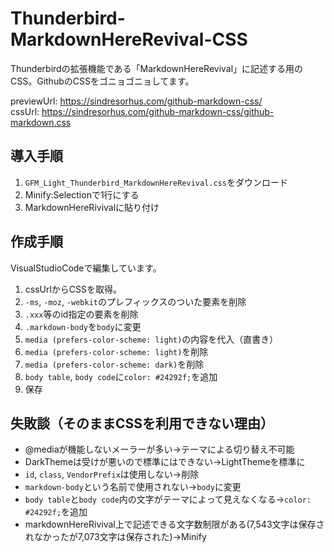 # Thunderbird-MarkdownHereRevival-CSS

Thunderbirdの拡張機能である「MarkdownHereRevival」に記述する用のCSS。GithubのCSSをゴニョゴニョしてます。

previewUrl: https://sindresorhus.com/github-markdown-css/  
cssUrl: https://sindresorhus.com/github-markdown-css/github-markdown.css

## 導入手順

1. `GFM_Light_Thunderbird_MarkdownHereRevival.css`をダウンロード
2. Minify:Selectionで1行にする
3. MarkdownHereRivivalに貼り付け

## 作成手順

VisualStudioCodeで編集しています。

1. cssUrlからCSSを取得。
2. `-ms`, `-moz`, `-webkit`のプレフィックスのついた要素を削除
3. `.xxx`等のid指定の要素を削除
4. `.markdown-body`を`body`に変更
5. `media (prefers-color-scheme: light)`の内容を代入（直書き）
6. `media (prefers-color-scheme: light)`を削除
7. `media (prefers-color-scheme: dark)`を削除
8. `body table`, `body code`に`color: #24292f;`を追加
9. 保存

## 失敗談（そのままCSSを利用できない理由）

- @mediaが機能しないメーラーが多い→テーマによる切り替え不可能
- DarkThemeは受けが悪いので標準にはできない→LightThemeを標準に
- `id`, `class`, `VendorPrefix`は使用しない→削除
- `markdown-body`という名前で使用されない→`body`に変更
- `body table`と`body code`内の文字がテーマによって見えなくなる→`color: #24292f;`を追加
- markdownHereRivival上で記述できる文字数制限がある(7,543文字は保存されなかったが7,073文字は保存された)→Minify
